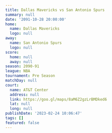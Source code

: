 ```yaml
---
title: Dallas Mavericks vs San Antonio Spurs
summary: null
date: '2091-10-28 20:00:00'
home:
  name: Dallas Mavericks
  logo: null
away:
  name: San Antonio Spurs
  logo: null
score:
  home: null
  away: null
season: 2090-91
league: NBA
tournament: Pre Season
matchDay: null
court:
  name: AT&T Center
  address: null
  link: https://goo.gl/maps/8aM6Z2gzLrBMDked6
  lat: null
  long: null
publishDate: '2023-02-24 10:06:47'
tags: []
featured: false
---
```

